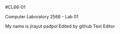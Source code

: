 #CL66-01

Computer Laboratory 2566 - Lab 01

My name is jirayut padpol
Edited by github Text Editor
